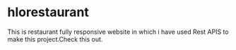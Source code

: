 # hlorestaurant
This is restaurant fully responsive website in which i have used Rest APIS to make this project.Check this out.
